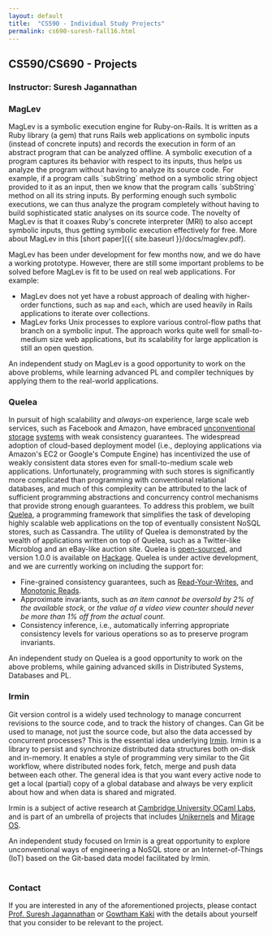 ```yaml
---
layout: default
title:  "CS590 - Individual Study Projects"
permalink: cs690-suresh-fall16.html
---
```

<div class="center-align">
  <h2>CS590/CS690 - Projects</h2>
  <h3>Instructor: Suresh Jagannathan</h3>
</div>

<h3>MagLev</h3>

<div class="inline-img-div" id="maglev-img-div">
</div>
MagLev is a symbolic execution engine for Ruby-on-Rails. It is written
as a Ruby library (a gem) that runs Rails web applications on symbolic
inputs (instead of concrete inputs) and records the execution in form
of an abstract program that can be analyzed offline. A symbolic
execution of a program captures its behavior with respect to its
inputs, thus helps us analyze the program without having to analyze
its source code. For example, if a program calls `subString` method on
a symbolic string object provided to it as an input, then we know that
the program calls `subString` method on all its string inputs. By
performing enough such symbolic executions, we can thus analyze the
program completely without having to build sophisticated static
analyses on its source code. The novelty of MagLev is that it coaxes
Ruby's concrete interpreter (MRI) to also accept symbolic inputs, thus
getting symbolic execution effectively for free. More about MagLev in
this [short paper]({{ site.baseurl }}/docs/maglev.pdf).

MagLev has been under development for few months now, and we do have a
working prototype. However, there are still some important problems to
be solved before MagLev is fit to be used on real web applications.
For example:

+ MagLev does not yet have a robust approach of dealing with
  higher-order functions, such as `map` and `each`, which are used
  heavily in Rails applications to iterate over collections.
+ MagLev forks Unix processes to explore various control-flow paths
  that branch on a symbolic input. The approach works quite well for
  small-to-medium size web applications, but its scalability for
  large application is still an open question.

An independent study on MagLev is a good opportunity to work on the
above problems, while learning advanced PL and compiler techniques by
applying them to the real-world applications.

<h3>Quelea</h3>

<div class="inline-img-div" id="quelea-img-div">
</div>

In pursuit of high scalability and _always-on_ experience, large scale
web services, such as Facebook and Amazon, have embraced
[unconventional](https://www.allthingsdistributed.com/files/amazon-dynamo-sosp2007.pdf)
[storage](https://static.googleusercontent.com/media/research.google.com/en//archive/bigtable-osdi06.pdf)
[systems](https://www.cs.cornell.edu/projects/ladis2009/papers/lakshman-ladis2009.pdf)
with weak consistency guarantees. The widespread adoption of
cloud-based deployment model (i.e., deploying applications via
Amazon's EC2 or Google's Compute Engine) has incentivized the use of
weakly consistent data stores even for small-to-medium scale web
applications. Unfortunately, programming with such stores is
significantly more complicated than programming with conventional
relational databases, and much of this complexity can be attributed to
the lack of sufficient programming abstractions and concurrency
control mechanisms that provide strong enough guarantees. To address
this problem, we built [Quelea](https://gowthamk.github.io/Quelea/), a
programming framework
that simplifies the task of developing highly scalable web
applications on the top of eventually consistent NoSQL stores, such as
Cassandra. The utility of Quelea is demonstrated by the wealth of
applications written on top of Quelea, such as a Twitter-like
Microblog and an eBay-like auction site. Quelea is
[open-sourced](https://github.com/kayceesrk/Quelea), and version 1.0.0
is available on [Hackage](https://hackage.haskell.org/package/Quelea).
Quelea is under active development, and we are currently working on
including the support for:

+ Fine-grained consistency guarantees, such as
  [Read-Your-Writes](https://docs.oracle.com/cd/E17276_01/html/gsg_db_rep/C/rywc.html), and [Monotonic Reads](https://en.wikipedia.org/wiki/Consistency_model#Monotonic_read_consistency).
+ Approximate invariants, such as _an item cannot be
  oversold by 2% of the available stock_, or _the value of a video
  view counter should never be more than 1% off from the actual
  count_.
+ Consistency inference, i.e., automatically inferring appropriate
  consistency levels for various operations so as to preserve program
  invariants.

An independent study on Quelea is a good opportunity to work on the
above problems, while gaining advanced skills in Distributed Systems,
Databases and PL.

<h3>Irmin</h3>

<div class="inline-img-div" id="irmin-img-div">
</div>

Git version control is a widely used technology to manage concurrent
revisions to the source code, and to track the history of changes.
Can Git be used to manage, not just the source code, but also the
data accessed by concurrent processes? This is the essential idea
underlying [Irmin](https://mirage.io/blog/introducing-irmin). Irmin is
a library to persist and synchronize distributed data structures both
on-disk and in-memory. It enables a style of programming very similar
to the Git workflow, where distributed nodes fork, fetch, merge and
push data between each other. The general idea is that you want every
active node to get a local (partial) copy of a global database and
always be very explicit about how and when data is shared and
migrated.

Irmin is a subject of active research at
[Cambridge University OCaml
Labs](https://www.cl.cam.ac.uk/projects/ocamllabs/), and is part of an
umbrella of projects that includes [Unikernels](https://unikernel.org/) and
[Mirage OS](https://mirage.io/).

An independent study focused on Irmin is a great opportunity to
explore unconventional ways of engineering a NoSQL store or an
Internet-of-Things (IoT) based on the Git-based data model facilitated
by Irmin.
<br />
<br />

<h3>Contact</h3>

If you are interested in any of the aforementioned projects, please
contact [Prof. Suresh
Jagannathan](https://www.cs.purdue.edu/homes/suresh/) or [Gowtham
Kaki](https://gowthamk.github.io/) with the details about yourself that
you consider to be relevant to the project.
